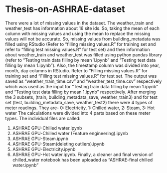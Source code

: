 # Thesis-on-ASHRAE-dataset
There were a lot of missing values in the dataset. 
The weather_train and weather_test has information about 16 site ids. So, taking the mean of each column with missing values and using the mean to replace the missing values will not be accurate. So, missing values from building_metadata was filled using RStudio (Refer to “filling missing values.R” for training set and refer to “filling test missing values.R” for test set) and then information about weather_train and weather_test was filled using python pandas library  (refer to “Testing train data filling by mean 1.ipynb” and “Testing test data filling by mean 1.ipynb”). 
Also, the timestamp column was divided into year, month, day columns in RStudio. Refer to “Filling missing values.R” for training set and “Filling test missing values.R” for test set. The output was saved as “weather_train_time.csv” and “weather_test_time.csv” respectively which was used as the input for “Testing train data filling by mean 1.ipynb” and “Testing test data filling by mean 1.ipynb” respectively.
After merging the 3 subsets, (train, building_metadata_save, weather_train3) and for test set (test, building_metadata_save, weather_test2) there were 4 types of meter readings. 
They are- 0: Electricity, 1: Chilled water, 2: Steam, 3: Hot water
The calculations were divided into 4 parts based on these meter types.
The individual files are called:
1. ASHRAE GPU-Chilled water.ipynb
2. ASHRAE GPU-Chilled water (Feature engineering).ipynb
3. ASHRAE GPU-Steam.ipynb
4. ASHRAE GPU-Steam(deleting outliers).ipynb
5. ASHRAE GPU-Electricity.ipynb
6. ASHRAE GPU-Hot water.ipynb.
Finally, a cleaner and final version of chilled_water notebook has been uploaded as “ASHRAE-final chilled water.ipynb”



